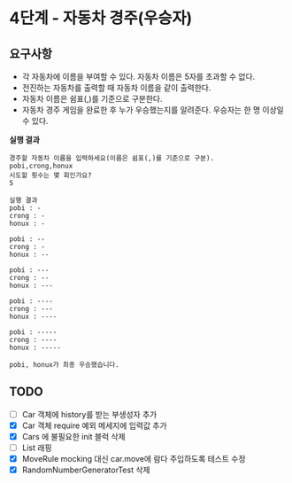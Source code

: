 # 4단계 - 자동차 경주(우승자)
## 요구사항
- 각 자동차에 이름을 부여할 수 있다. 자동차 이름은 5자를 초과할 수 없다.
- 전진하는 자동차를 출력할 때 자동차 이름을 같이 출력한다.
- 자동차 이름은 쉼표(,)를 기준으로 구분한다.
- 자동차 경주 게임을 완료한 후 누가 우승했는지를 알려준다. 우승자는 한 명 이상일 수 있다.

**실행 결과**
```
경주할 자동차 이름을 입력하세요(이름은 쉼표(,)를 기준으로 구분).
pobi,crong,honux
시도할 횟수는 몇 회인가요?
5

실행 결과
pobi : -
crong : -
honux : -

pobi : --
crong : -
honux : --

pobi : ---
crong : --
honux : ---

pobi : ----
crong : ---
honux : ----

pobi : -----
crong : ----
honux : -----

pobi, honux가 최종 우승했습니다.
```

## TODO
- [ ] Car 객체에 history를 받는 부생성자 추가
- [x] Car 객체 require 예외 메세지에 입력값 추가
- [x] Cars 에 불필요한 init 블럭 삭제
- [ ] List<MoveMent> 래핑
- [x] MoveRule mocking 대신 car.move에 람다 주입하도록 테스트 수정
- [x] RandomNumberGeneratorTest 삭제